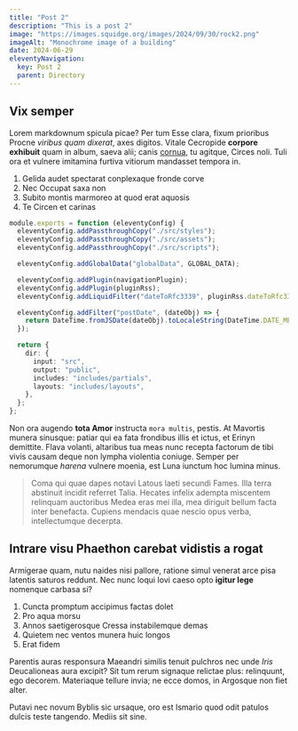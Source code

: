 ```yaml
---
title: "Post 2"
description: "This is a post 2"
image: "https://images.squidge.org/images/2024/09/30/rock2.png"
imageAlt: "Monochrome image of a building"
date: 2024-06-29
eleventyNavigation:
  key: Post 2
  parent: Directory
---
```


## Vix semper

Lorem markdownum spicula picae? Per tum Esse clara, fixum prioribus Procne
*viribus quam dixerat*, axes digitos. Vitale Cecropide **corpore exhibuit** quam
in album, saeva alii; canis [cornua](http://tota-dixit.io/receptis.aspx), tu
agitque, Circes noli. Tuli ora et vulnere imitamina furtiva vitiorum mandasset
tempora in.

1. Gelida audet spectarat conplexaque fronde corve
2. Nec Occupat saxa non
3. Subito montis marmoreo at quod erat aquosis
4. Te Circen et carinas

```ts
module.exports = function (eleventyConfig) {
  eleventyConfig.addPassthroughCopy("./src/styles");
  eleventyConfig.addPassthroughCopy("./src/assets");
  eleventyConfig.addPassthroughCopy("./src/scripts");

  eleventyConfig.addGlobalData("globalData", GLOBAL_DATA);

  eleventyConfig.addPlugin(navigationPlugin);
  eleventyConfig.addPlugin(pluginRss);
  eleventyConfig.addLiquidFilter("dateToRfc3339", pluginRss.dateToRfc3339);

  eleventyConfig.addFilter("postDate", (dateObj) => {
    return DateTime.fromJSDate(dateObj).toLocaleString(DateTime.DATE_MED);
  });

  return {
    dir: {
      input: "src",
      output: "public",
      includes: "includes/partials",
      layouts: "includes/layouts",
    },
  };
};
```

Non ora augendo **tota Amor** instructa `mora multis`, pestis. At Mavortis munera
sinusque: patiar qui ea fata frondibus illis et ictus, et Erinyn demittite.
Flava volanti, altaribus tua meas nunc recepta factorum de tibi vivis causam
deque non lympha violentia coniuge. Semper per nemorumque *harena* vulnere
moenia, est Luna iunctum hoc lumina minus.

> Coma qui quae dapes notavi Latous laeti secundi Fames. Illa terra abstinuit
> incidit referret Talia. Hecates infelix adempta miscentem relinquam auctoribus
> Medea eras mei illa, mea diriguit bellum facta inter benefacta. Cupiens
> mendacis quae nescio opus verba, intellectumque decerpta.

## Intrare visu Phaethon carebat vidistis a rogat

Armigerae quam, nutu naides nisi pallore, ratione simul venerat arce pisa
latentis saturos reddunt. Nec nunc loqui Iovi caeso opto **igitur lege**
nomenque carbasa si?

1. Cuncta promptum accipimus factas dolet
2. Pro aqua morsu
3. Annos saetigerosque Cressa instabilemque demas
4. Quietem nec ventos munera huic longos
5. Erat fidem

Parentis auras responsura Maeandri similis tenuit pulchros nec unde *Iris*
Deucalioneas aura excipit? Sit tum rerum signaque relictae plus: relinquunt, ego
decorem. Materiaque tellure invia; ne ecce domos, in Argosque non fiet alter.

Putavi nec novum Byblis sic ursaque, oro est Ismario quod odit patulos dulcis
teste tangendo. Mediis sit sine.
